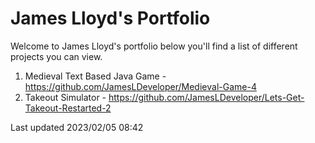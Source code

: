 # James Lloyd's Portfolio

Welcome to James Lloyd's portfolio below you'll find a list of different projects you can view.

1. Medieval Text Based Java Game - https://github.com/JamesLDeveloper/Medieval-Game-4
2. Takeout Simulator - https://github.com/JamesLDeveloper/Lets-Get-Takeout-Restarted-2

Last updated 2023/02/05 08:42
